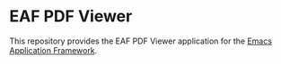 # EAF PDF Viewer
This repository provides the EAF PDF Viewer application for the [Emacs Application Framework](https://github.com/emacs-eaf/emacs-application-framework).

